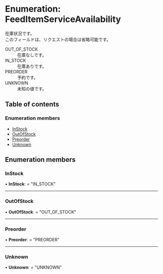 # Enumeration: FeedItemServiceAvailability


<div lang=\"ja\"> 在庫状況です。<br> このフィールドは、リクエストの場合は省略可能です。 </div>  <dl class=term>   <dt class=\"term__item\">OUT_OF_STOCK</dt>   <dd class=\"term__desc\"><span lang=\"ja\">在庫なしです。</span></dd>   <dt class=\"term__item\">IN_STOCK</dt>   <dd class=\"term__desc\"><span lang=\"ja\">在庫ありです。</span></dd>   <dt class=\"term__item\">PREORDER</dt>   <dd class=\"term__desc\"><span lang=\"ja\">予約です。</span></dd>   <dt class=\"term__item\">UNKNOWN</dt>   <dd class=\"term__desc\"><span lang=\"ja\">未知の値です。</span></dd> </dl>

## Table of contents

### Enumeration members

- [InStock](feeditemserviceavailability.md#instock)
- [OutOfStock](feeditemserviceavailability.md#outofstock)
- [Preorder](feeditemserviceavailability.md#preorder)
- [Unknown](feeditemserviceavailability.md#unknown)

## Enumeration members

### InStock

• **InStock**: = "IN\_STOCK"

___

### OutOfStock

• **OutOfStock**: = "OUT\_OF\_STOCK"

___

### Preorder

• **Preorder**: = "PREORDER"

___

### Unknown

• **Unknown**: = "UNKNOWN"
